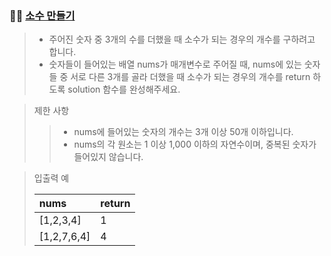 ### 🧑‍💻 [소수 만들기](https://programmers.co.kr/learn/courses/30/lessons/12977)

> - 주어진 숫자 중 3개의 수를 더했을 때 소수가 되는 경우의 개수를 구하려고 합니다. 
> - 숫자들이 들어있는 배열 nums가 매개변수로 주어질 때, nums에 있는 숫자들 중 서로 다른 3개를 골라 더했을 때 소수가 되는 경우의 개수를 return 하도록 solution 함수를 완성해주세요.

> 제한 사항
> 
> > - nums에 들어있는 숫자의 개수는 3개 이상 50개 이하입니다.
> > - nums의 각 원소는 1 이상 1,000 이하의 자연수이며, 중복된 숫자가 들어있지 않습니다.

> 입출력 예
> 
> |nums|return|
> |:---|:---|
> |[1,2,3,4]|1|
> |[1,2,7,6,4]|4|
